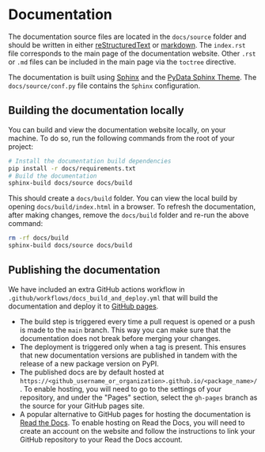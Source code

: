# Documentation
The documentation source files are located in the `docs/source` folder and should be written in either [reStructuredText](https://docutils.sourceforge.io/rst.html) or [markdown](https://myst-parser.readthedocs.io/en/stable/syntax/typography.html). The `index.rst` file corresponds to the main page of the documentation website. Other `.rst`  or `.md` files can be included in the main page via the `toctree` directive.

The documentation is built using [Sphinx](https://www.sphinx-doc.org/en/master/) and the [PyData Sphinx Theme](https://pydata-sphinx-theme.readthedocs.io/en/latest/). The `docs/source/conf.py` file contains the `Sphinx` configuration.

## Building the documentation locally
You can build and view the documentation website locally, on your machine. To do so, run the following commands from the root of your project:
```sh
# Install the documentation build dependencies
pip install -r docs/requirements.txt
# Build the documentation
sphinx-build docs/source docs/build
```
This should create a `docs/build` folder. You can view the local build by opening `docs/build/index.html` in a browser.
To refresh the documentation, after making changes, remove the `docs/build` folder and re-run the above command:

```sh
rm -rf docs/build
sphinx-build docs/source docs/build
```

## Publishing the documentation
We have included an extra GitHub actions workflow in `.github/workflows/docs_build_and_deploy.yml` that will build the documentation and deploy it to [GitHub pages](https://pages.github.com/).
* The build step is triggered every time a pull request is opened or a push is made to the `main` branch. This way you can make sure that the documentation does not break before merging your changes.
* The deployment is triggered only when a tag is present. This ensures that new documentation versions are published in tandem with the release of a new package version on PyPI.
* The published docs are by default hosted at `https://<github_username_or_organization>.github.io/<package_name>/`. To enable hosting, you will need to go to the settings of your repository, and under the "Pages" section, select the `gh-pages` branch as the source for your GitHub pages site.
* A popular alternative to GitHub pages for hosting the documentation is [Read the Docs](https://readthedocs.org/). To enable hosting on Read the Docs, you will need to create an account on the website and follow the instructions to link your GitHub repository to your Read the Docs account.

